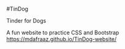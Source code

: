 #TinDog

Tinder for Dogs 

A fun website to practice CSS and Bootstrap https://mdafraaz.github.io/TinDog-website/
